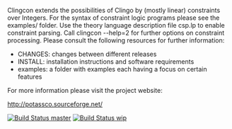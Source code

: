 Clingcon extends the possibilities of Clingo by (mostly linear) constraints over Integers.
For the syntax of constraint logic programs please see the examples/ folder.
Use the theory language description file csp.lp to enable constraint parsing.
Call clingcon --help=2 for further options on constraint processing.
Please consult the following resources for further information:

  - CHANGES:  changes between different releases
  - INSTALL:  installation instructions and software requirements
  - examples: a folder with examples each having a focus on certain features

For more information please visit the project website: 
  
  http://potassco.sourceforge.net/

[![Build Status master](https://badges.herokuapp.com/travis/potassco/clingcon?branch=master&label=master)](https://travis-ci.org/potassco/clingcon?branch=master)
[![Build Status wip](https://badges.herokuapp.com/travis/potassco/clingcon?branch=wip&label=wip)](https://travis-ci.org/potassco/clingcon?branch=wip)
